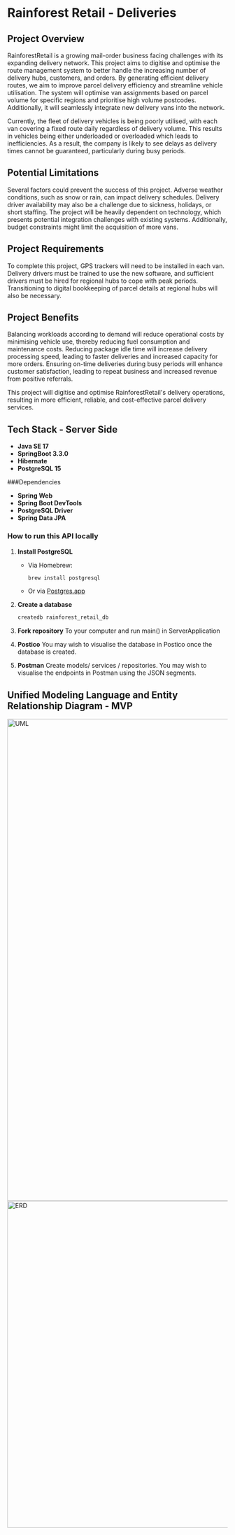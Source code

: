 # Rainforest Retail - Deliveries

## Project Overview

RainforestRetail is a growing mail-order business facing challenges with its expanding delivery network. This project aims to digitise and optimise the route management system to better handle the increasing number of delivery hubs, customers, and orders. By generating efficient delivery routes, we aim to improve parcel delivery efficiency and streamline vehicle utilisation. The system will optimise van assignments based on parcel volume for specific regions and prioritise high volume postcodes. Additionally, it will seamlessly integrate new delivery vans into the network.

Currently, the fleet of delivery vehicles is being poorly utilised, with each van covering a fixed route daily regardless of delivery volume. This results in vehicles being either underloaded or overloaded which leads to inefficiencies. As a result, the company is likely to see delays as delivery times cannot be guaranteed, particularly during busy periods.

## Potential Limitations

Several factors could prevent the success of this project. Adverse weather conditions, such as snow or rain, can impact delivery schedules. Delivery driver availability may also be a challenge due to sickness, holidays, or short staffing. The project will be heavily dependent on technology, which presents potential integration challenges with existing systems. Additionally, budget constraints might limit the acquisition of more vans.

## Project Requirements

To complete this project, GPS trackers will need to be installed in each van. Delivery drivers must be trained to use the new software, and sufficient drivers must be hired for regional hubs to cope with peak periods. Transitioning to digital bookkeeping of parcel details at regional hubs will also be necessary.

## Project Benefits

Balancing workloads according to demand will reduce operational costs by minimising vehicle use, thereby reducing fuel consumption and maintenance costs. Reducing package idle time will increase delivery processing speed, leading to faster deliveries and increased capacity for more orders. Ensuring on-time deliveries during busy periods will enhance customer satisfaction, leading to repeat business and increased revenue from positive referrals.

This project will digitise and optimise RainforestRetail's delivery operations, resulting in more efficient, reliable, and cost-effective parcel delivery services.

## Tech Stack - Server Side

- **Java SE 17**
- **SpringBoot 3.3.0**
- **Hibernate**
- **PostgreSQL 15**

###Dependencies
- **Spring Web**
- **Spring Boot DevTools**
- **PostgreSQL Driver**
- **Spring Data JPA**



### How to run this API locally

1. **Install PostgreSQL**
   - Via Homebrew:
     ```sh
     brew install postgresql
     ```
   - Or via [Postgres.app](https://postgresapp.com)
  
2. **Create a database**
   ```sh
   createdb rainforest_retail_db
	```
	
3. **Fork repository**
   To your computer and run main() in ServerApplication

4. **Postico**
   You may wish to visualise the database in Postico once the database is created.

5. **Postman**
   Create models/ services / repositories.
   You may wish to visualise the endpoints in Postman using the JSON segments.


## Unified Modeling Language and Entity Relationship Diagram - MVP
<img width="1102" alt="UML" src="https://github.com/user-attachments/assets/c934b2f0-e1eb-4110-a820-cbb1b34c8d5a">
<img width="747" alt="ERD" src="https://github.com/user-attachments/assets/36717a50-f759-4fb8-a5f3-c60886377a07">



